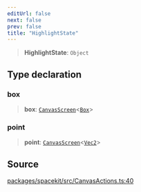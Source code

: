 ```yaml
---
editUrl: false
next: false
prev: false
title: "HighlightState"
---
```


> **HighlightState**: `Object`

## Type declaration

### box

> **box**: [`CanvasScreen`](CanvasScreen.md)\<[`Box`](Box.md)\>

### point

> **point**: [`CanvasScreen`](CanvasScreen.md)\<[`Vec2`](Vec2.md)\>

## Source

[packages/spacekit/src/CanvasActions.ts:40](https://github.com/nodenogg-in/alpha-p2p/blob/bd4a66e/packages/spacekit/src/CanvasActions.ts#L40)
